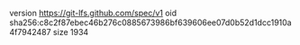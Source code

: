 version https://git-lfs.github.com/spec/v1
oid sha256:c8c2f87ebec46b276c0885673986bf639606ee07d0b52d1dcc1910a4f7942487
size 1934
